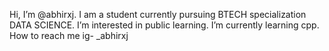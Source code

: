  Hi, I’m @abhirxj.
 I am a student currently pursuing BTECH specialization DATA SCIENCE.
 I’m interested in public learning.
 I’m currently learning cpp.
 How to reach me ig- _abhirxj


<!---
abhirxj/abhirxj is a ✨ special ✨ repository because its `README.md` (this file) appears on your GitHub profile.
You can click the Preview link to take a look at your changes.
--->
